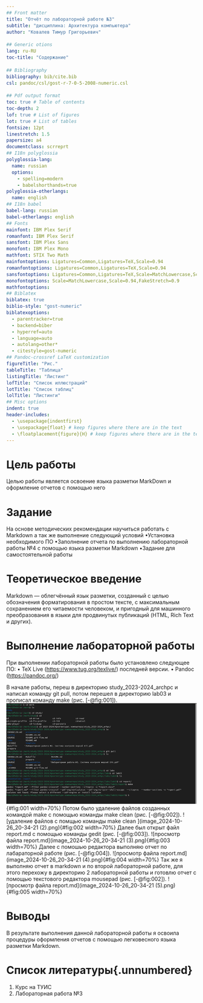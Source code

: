 ```yaml
---
## Front matter
title: "Отчёт по лабораторной работе №3"
subtitle: "дисциплина: Архитектура компьютера"
author: "Ковалев Тимур Григорьевич"

## Generic otions
lang: ru-RU
toc-title: "Содержание"

## Bibliography
bibliography: bib/cite.bib
csl: pandoc/csl/gost-r-7-0-5-2008-numeric.csl

## Pdf output format
toc: true # Table of contents
toc-depth: 2
lof: true # List of figures
lot: true # List of tables
fontsize: 12pt
linestretch: 1.5
papersize: a4
documentclass: scrreprt
## I18n polyglossia
polyglossia-lang:
  name: russian
  options:
	- spelling=modern
	- babelshorthands=true
polyglossia-otherlangs:
  name: english
## I18n babel
babel-lang: russian
babel-otherlangs: english
## Fonts
mainfont: IBM Plex Serif
romanfont: IBM Plex Serif
sansfont: IBM Plex Sans
monofont: IBM Plex Mono
mathfont: STIX Two Math
mainfontoptions: Ligatures=Common,Ligatures=TeX,Scale=0.94
romanfontoptions: Ligatures=Common,Ligatures=TeX,Scale=0.94
sansfontoptions: Ligatures=Common,Ligatures=TeX,Scale=MatchLowercase,Scale=0.94
monofontoptions: Scale=MatchLowercase,Scale=0.94,FakeStretch=0.9
mathfontoptions:
## Biblatex
biblatex: true
biblio-style: "gost-numeric"
biblatexoptions:
  - parentracker=true
  - backend=biber
  - hyperref=auto
  - language=auto
  - autolang=other*
  - citestyle=gost-numeric
## Pandoc-crossref LaTeX customization
figureTitle: "Рис."
tableTitle: "Таблица"
listingTitle: "Листинг"
lofTitle: "Список иллюстраций"
lotTitle: "Список таблиц"
lolTitle: "Листинги"
## Misc options
indent: true
header-includes:
  - \usepackage{indentfirst}
  - \usepackage{float} # keep figures where there are in the text
  - \floatplacement{figure}{H} # keep figures where there are in the text
---
```


# Цель работы

Целью работы является освоение языка разметки MarkDown и оформление отчетов с помощью него 

# Задание

На основе методических рекомендации научиться работать с Markdown а так же выполнение следующий условий 
•Установка необходимого ПО 
•Заполнение отчета по выполнению лабораторной работы №4 с помощью языка разметки Markdown
•Задание для самостоятельной работы

# Теоретическое введение
Markdown — облегчённый язык разметки, созданный с целью обозначения форматирования в простом тексте, с максимальным сохранением его читаемости человеком, и пригодный для машинного преобразования в языки для продвинутых публикаций (HTML, Rich Text и других).

# Выполнение лабораторной работы
При выполнении лабораторной работы было установлено следующее ПО: • TeX Live (https://www.tug.org/texlive/) последней версии. • Pandoc (https://pandoc.org/)

В начале работы, переш в директорию study_2023-2024_archpc и написал команду git pull, потом перешел в директорию lab03 и прописал команду make (рис. [-@fig:001]).
![Демонстрация вышеуказанных действий](image/image_2024-10-26_20-34-21.png){#fig:001 width=70%}
Потом было удаление файлов созданных командой make с помощью команды make clean (рис. [-@fig:002]).
![удаление файлов с помщью команды make clean ](image_2024-10-26_20-34-21 (2).png){#fig:002 width=70%}
Далее был открыт файл report.md с помощью команды gedit (рис. [-@fig:003]).
![просмотр файла report.md](image_2024-10-26_20-34-21 (3).png){#fig:003 width=70%}
Далее с помошью редактора выполняю отчет по лабараторной работе (рис. [-@fig:004]).
![просмотр файла report.md](image_2024-10-26_20-34-21 (4).png){#fig:004 width=70%}
Так же я выполняю отчет в markdown и по второй лабораторной работе, для этого перехожу в директорию 2 лабораторной работы и готовлю отчет с помощью текстового редактора mousepad (рис. [-@fig:002]).
![просмотр файла report.md](image_2024-10-26_20-34-21 (5).png){#fig:005 width=70%}
# Выводы

В результате выполнения данной лабораторной работы я освоила процедуры оформления отчетов с помощью легковесного языка разметки Markdown.

# Список литературы{.unnumbered}

1.	Курс на ТУИС
2.	Лабораторная работа №3

